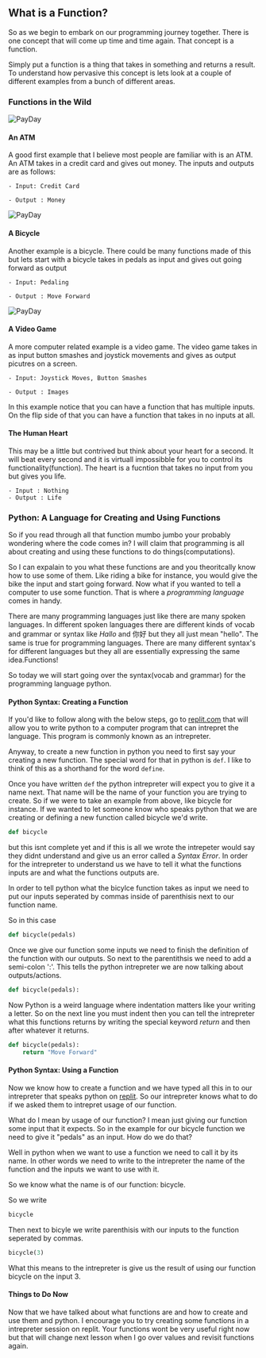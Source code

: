 ## What is a Function?

So as we begin to embark on our programming journey together. There is one concept that will come up time and time again. That concept is a function. 

Simply put a function is a thing that takes in something and returns a result. To understand how pervasive this concept is lets look at a couple of different examples from a bunch of different areas.


### Functions in the Wild

![PayDay](https://media0.giphy.com/media/26xBMuHu0ZFngH7Ta/200.webp?cid=ecf05e47i6luesolzq1u0n3xsipi5mmonnvzi4580upcgwed&rid=200.webp&ct=g)
#### An ATM
A good first example that I believe most people are familiar with is an ATM. 
An ATM takes in a credit card and gives out money. The inputs and outputs are as follows:

    - Input: Credit Card

    - Output : Money


![PayDay](https://media1.giphy.com/media/l41lYNASsqlUOt9Xq/200.webp?cid=ecf05e470far77gx1fo8ltxiqu2ssq1ut5augnpc96cm8ld0&rid=200.webp&ct=g)
#### A Bicycle
Another example is a bicycle. There could be many functions made of this but lets start with a bicycle takes in pedals as input and gives out going forward as output

    - Input: Pedaling

    - Output : Move Forward
![PayDay](https://media3.giphy.com/media/1wh06XT53tPGw/giphy.webp?cid=ecf05e47bhi7lvrjd4vospwcnldg7pntvbp53sqsvxqwycvh&rid=giphy.webp&ct=g)
#### A Video Game
A more computer related example is a video game. The video game takes in as input button smashes and joystick movements and gives as output picutres on a screen.

    - Input: Joystick Moves, Button Smashes

    - Output : Images
In this example notice that you can have a function that has multiple inputs.
On the flip side of that you can have a function that takes in no inputs at all. 

#### The Human Heart
This may be a little but contrived but think about your heart for a second. It will beat every second and it is virtuall impossibble for you to control its functionality(function). The heart is a fucntion that takes no input from you but gives you life.

    - Input : Nothing
    - Output : Life

### Python: A Language for Creating and Using Functions
So if you read through all that function mumbo jumbo your probably wondering where the code comes in? I will claim that programming is all about creating and using these functions to do things(computations).

So I can expalain to you what these functions are and you theoritcally know how to use some of them. Like riding a bike for instance, you would give the bike the input and start going forward. Now what if you wanted to tell a computer to use some function. That is where a *programming language* comes in handy.

There are many programming languages just like there are many spoken languages. In different spoken languages there are different kinds of vocab and grammar or syntax like *Hallo* and 你好 but they all just mean "hello".
The same is true for programming languages. There are many different syntax's for different languages but they all are essentially expressing the same idea.Functions!

So today we will start going over the syntax(vocab and grammar) for the programming language python. 

#### Python Syntax: Creating a Function

If you'd like to follow along with the below steps, go to [replit.com](https://replit.com) that will allow you to write python to a computer program that can intrepret the language. This program is commonly known as an intrepreter.

Anyway, to create a new function in python you need to first say your creating a new function. The special word for that in python is `def`.
I like to think of this as a shorthand for the word `define`.

Once you have written `def` the python intrepreter will expect you to give it a name next. That name will be the name of your function you are trying to create. So if we were to take an example from above, like bicycle for instance. If we wanted to let someone know who speaks python that we are creating or defining a new function called bicycle we'd write.

```python 
def bicycle
```

but this isnt complete yet and if this is all we wrote the intrepeter would say they didnt understand and give us an error called a *Syntax Error*. In order for the intrepreter to understand us we have to tell it what the functions inputs are and what the functions outputs are.

In order to tell python what the bicylce function takes as input we need to put our inputs seperated by commas inside of parenthisis next to our function name.

So in this case 

```python
def bicycle(pedals)
```
Once we give our function some inputs we need to finish the definition of the function with our outputs. So next to the parentithsis we need to add a semi-colon ':'. This tells the python intrepreter we are now talking about outputs/actions.
```python
def bicycle(pedals):
```
Now Python is a weird language where indentation matters like your writing a letter. So on the next line you must indent then you can tell the intrepreter what this functions returns by writing the special keyword *return* and then after whatever it returns.
```python
def bicycle(pedals):
    return "Move Forward"
```

#### Python Syntax: Using a Function

Now we know how to create a function and we have typed all this in to our intrepreter that speaks python on [replit](https://replit.com). So our intrepreter knows what to do if we asked them to intrepret usage of our function. 

What do I mean by usage of our function? I mean just giving our function some input that it expects. So in the example for our bicycle function we need to give it "pedals" as an input. How do we do that?

Well in python when we want to use a function we need to call it by its name.
In other words we need to write to the intrepreter the name of the function and the inputs we want to use with it. 

So we know what the name is of our function: bicycle.

So we write 
```python 
bicycle
```
Then next to bicyle we write parenthisis with our inputs to the function seperated by commas.
```python 
bicycle(3)
```
What this means to the intrepreter is give us the result of using our function bicycle on the input 3.

#### Things to Do Now

Now that we have talked about what functions are and how to create and use them and python. I encourage you to try creating some functions in a intrepreter session on replit. Your functions wont be very useful right now but that will change next lesson when I go over values and revisit functions again.
